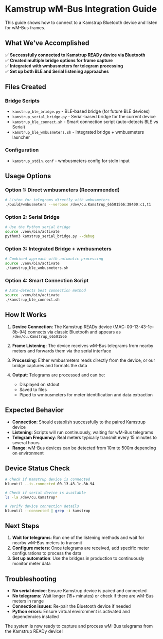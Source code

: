 # Kamstrup wM-Bus Integration Guide

This guide shows how to connect to a Kamstrup Bluetooth device and listen for wM-Bus frames.

## What We've Accomplished

✅ **Successfully connected to Kamstrup READy device via Bluetooth**  
✅ **Created multiple bridge options for frame capture**  
✅ **Integrated with wmbusmeters for telegram processing**  
✅ **Set up both BLE and Serial listening approaches**  

## Files Created

### Bridge Scripts
- `kamstrup_ble_bridge.py` - BLE-based bridge (for future BLE devices)
- `kamstrup_serial_bridge.py` - Serial-based bridge for the current device
- `kamstrup_ble_connect.sh` - Smart connection script (auto-detects BLE vs Serial)
- `kamstrup_ble_wmbusmeters.sh` - Integrated bridge + wmbusmeters launcher

### Configuration
- `kamstrup_stdin.conf` - wmbusmeters config for stdin input

## Usage Options

### Option 1: Direct wmbusmeters (Recommended)
```bash
# Listen for telegrams directly with wmbusmeters
./build/wmbusmeters --verbose /dev/cu.Kamstrup_66501566:38400:c1,t1
```

### Option 2: Serial Bridge
```bash
# Use the Python serial bridge
source .venv/bin/activate
python3 kamstrup_serial_bridge.py --debug
```

### Option 3: Integrated Bridge + wmbusmeters
```bash
# Combined approach with automatic processing
source .venv/bin/activate
./kamstrup_ble_wmbusmeters.sh
```

### Option 4: Smart Connection Script
```bash
# Auto-detects best connection method
source .venv/bin/activate  
./kamstrup_ble_connect.sh
```

## How It Works

1. **Device Connection**: The Kamstrup READy device (MAC: 00-13-43-1c-8b-94) connects via classic Bluetooth and appears as `/dev/cu.Kamstrup_66501566`

2. **Frame Listening**: The device receives wM-Bus telegrams from nearby meters and forwards them via the serial interface

3. **Processing**: Either wmbusmeters reads directly from the device, or our bridge captures and formats the data

4. **Output**: Telegrams are processed and can be:
   - Displayed on stdout
   - Saved to files  
   - Piped to wmbusmeters for meter identification and data extraction

## Expected Behavior

- **Connection**: Should establish successfully to the paired Kamstrup device
- **Listening**: Scripts will run continuously, waiting for wM-Bus telegrams
- **Telegram Frequency**: Real meters typically transmit every 15 minutes to several hours
- **Range**: wM-Bus devices can be detected from 10m to 500m depending on environment

## Device Status Check

```bash
# Check if Kamstrup device is connected
blueutil --is-connected 00-13-43-1c-8b-94

# Check if serial device is available  
ls -la /dev/cu.Kamstrup*

# Verify device connection details
blueutil --connected | grep -i kamstrup
```

## Next Steps

1. **Wait for telegrams**: Run one of the listening methods and wait for nearby wM-Bus meters to transmit
2. **Configure meters**: Once telegrams are received, add specific meter configurations to process the data
3. **Set up automation**: Use the bridges in production to continuously monitor meter data

## Troubleshooting

- **No serial device**: Ensure Kamstrup device is paired and connected
- **No telegrams**: Wait longer (15+ minutes) or check if there are wM-Bus meters in range
- **Connection issues**: Re-pair the Bluetooth device if needed
- **Python errors**: Ensure virtual environment is activated and dependencies installed

The system is now ready to capture and process wM-Bus telegrams from the Kamstrup READy device!
